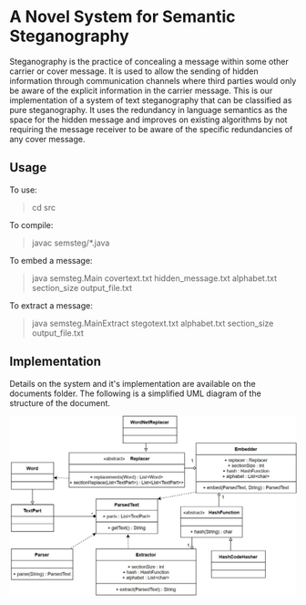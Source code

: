 # A Novel System for Semantic Steganography

Steganography is the practice of concealing a message within some other carrier or cover message. It is used to allow the sending of hidden information through communication channels where third parties would only be aware of the explicit information in the carrier message.
This is our implementation of a system of text steganography that can be classified as pure steganography. It uses the redundancy in language semantics as the space for the hidden message and improves on existing algorithms by not requiring the message receiver to be aware of the specific redundancies of any cover message.

## Usage

To use:
> cd src

To compile:
> javac semsteg/*.java

To embed a message:
> java semsteg.Main covertext.txt hidden_message.txt alphabet.txt section_size output_file.txt

To extract a message:
> java semsteg.MainExtract stegotext.txt alphabet.txt section_size output_file.txt

## Implementation

Details on the system and it's implementation are available on the documents folder.
The following is a simplified UML diagram of the structure of the document.


![UML Diagram](uml.png)
